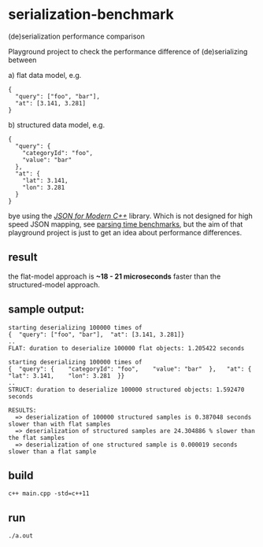 # serialization-benchmark
(de)serialization performance comparison

Playground project to check the performance difference of (de)serializing between

a) flat data model, e.g.

```
{  
  "query": ["foo", "bar"],  
  "at": [3.141, 3.281]
}
```

b) structured data model, e.g.

```
{  
  "query": {    
    "categoryId": "foo",   
    "value": "bar"  
  },   
  "at": {    
    "lat": 3.141,    
    "lon": 3.281  
  }
}
```

bye using the [_JSON for Modern C++_](https://github.com/nlohmann/json) library.
Which is not designed for high speed JSON mapping, see [parsing time benchmarks](https://github.com/miloyip/nativejson-benchmark#parsing-time), but
the aim of that playground project is just to get an idea about performance differences.

## result

the flat-model approach is **~18 - 21 microseconds** faster than the structured-model approach.

## sample output:

```
starting deserializing 100000 times of
{  "query": ["foo", "bar"],  "at": [3.141, 3.281]}
..
FLAT: duration to deserialize 100000 flat objects: 1.205422 seconds

starting deserializing 100000 times of
{  "query": {    "categoryId": "foo",    "value": "bar"  },   "at": {    "lat": 3.141,    "lon": 3.281  }}
..
STRUCT: duration to deserialize 100000 structured objects: 1.592470 seconds

RESULTS:
  => deserialization of 100000 structured samples is 0.387048 seconds slower than with flat samples
  => deserialization of structured samples are 24.304886 % slower than the flat samples
  => deserialization of one structured sample is 0.000019 seconds slower than a flat sample
```

## build

`c++ main.cpp -std=c++11`

## run

`./a.out`
